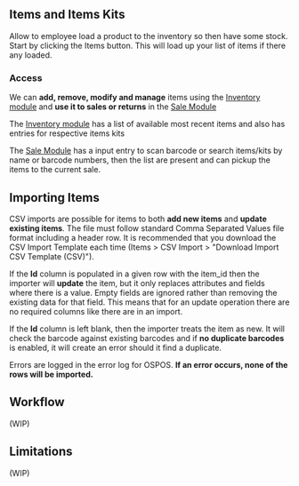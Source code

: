 ## Items and Items Kits

Allow to employee load a product to the inventory so then have some stock. Start by clicking the Items button. This will load up your list of items if there any loaded.

### Access

We can **add, remove, modify and manage** items using the [Inventory module](Getting-Started-usage#3-inventory) and **use it to sales or returns** in the [Sale Module](Getting-Started-usage#4-sales)

The [Inventory module](Getting-Started-usage#3-inventory) has a list of available most recent items and also has entries for respective items kits

The [Sale Module](Getting-Started-usage#4-sales) has a input entry to scan barcode or search items/kits by name or barcode numbers, then the list are present and can pickup the items to the current sale.


## Importing Items
CSV imports are possible for items to both **add new items** and **update existing items**.  The file must follow standard Comma Separated Values file format including a header row.  It is recommended that you download the CSV Import Template each time (Items > CSV Import > "Download Import CSV Template (CSV)"). 

If the **Id** column is populated in a given row with the item_id then the importer will **update** the item, but it only replaces attributes and fields where there is a value.  Empty fields are ignored rather than removing the existing data for that field.  This means that for an update operation there are no required columns like there are in an import.

If the **Id** column  is left blank, then the importer treats the item as new.  It will check the barcode against existing barcodes and if **no duplicate barcodes** is enabled, it will create an error should it find a duplicate.

Errors are logged in the error log for OSPOS.  **If an error occurs, none of the rows will be imported.** 

## Workflow

(WIP)

## Limitations

(WIP)
